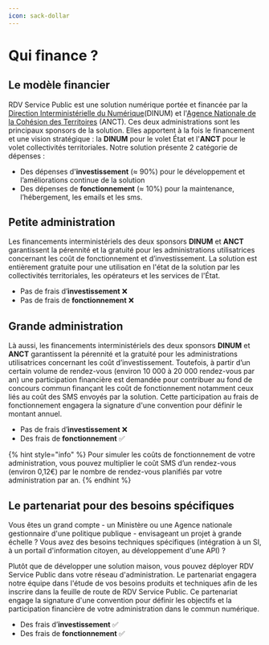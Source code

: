 ```yaml
---
icon: sack-dollar
---
```


# Qui finance ?

## **Le modèle financier**

RDV Service Public est une solution numérique portée et financée par la [Direction Interministérielle du Numérique](https://www.numerique.gouv.fr/dinum/)(DINUM) et l'[Agence Nationale de la Cohésion des Territoires](https://agence-cohesion-territoires.gouv.fr/) (ANCT). Ces deux administrations sont les principaux sponsors de la solution. Elles apportent à la fois le financement et une vision stratégique : la **DINUM** pour le volet État et l'**ANCT** pour le volet collectivités territoriales. Notre solution présente 2 catégorie de dépenses :

* Des dépenses d'**investissement** (≈ 90%) pour le développement et l’améliorations continue de la solution
* Des dépenses de **fonctionnement** (≈ 10%) pour la maintenance, l’hébergement, les emails et les sms.

## **Petite administration**

Les financements interministériels des deux sponsors **DINUM** et **ANCT** garantissent la pérennité et la gratuité pour les administrations utilisatrices concernant les coût de fonctionnement et d’investissement. La solution est entièrement gratuite pour une utilisation en l'état de la solution par les collectivités territoriales, les opérateurs et les services de l'État.

* Pas de frais d’**investissement** ❌
* Pas de frais de **fonctionnement** ❌

## Grande administration

Là aussi, les financements interministériels des deux sponsors **DINUM** et **ANCT** garantissent la pérennité et la gratuité pour les administrations utilisatrices concernant les coût d’investissement. Toutefois, à partir d’un certain volume de rendez-vous (environ 10 000 à 20 000 rendez-vous par an) une participation financière est demandée pour contribuer au fond de concours commun finançant les coût de fonctionnement notamment ceux liés au coût des SMS envoyés par la solution. Cette participation au frais de fonctionnement engagera la signature d'une convention pour définir le montant annuel.&#x20;

* Pas de frais d’**investissement** ❌
* Des frais de **fonctionnement** ✅

{% hint style="info" %}
Pour simuler les coûts de fonctionnement de votre administration, vous pouvez multiplier le coût SMS d’un rendez-vous (environ 0,12€) par le nombre de rendez-vous planifiés par votre administration par an.
{% endhint %}

## **Le partenariat pour des besoins spécifiques**

Vous êtes un grand compte  - un Ministère ou une Agence nationale gestionnaire d'une politique publique - envisageant un projet à grande échelle ? Vous avez des besoins techniques spécifiques (intégration à un SI, à un portail d'information citoyen, au développement d'une API) ?

Plutôt que de développer une solution maison, vous pouvez déployer RDV Service Public dans votre réseau d'administration. Le partenariat engagera notre équipe dans l'étude de vos besoins produits et techniques afin de les inscrire dans la feuille de route de RDV Service Public. Ce partenariat engage la signature d'une convention pour définir les objectifs et la participation financière de votre administration dans le commun numérique.

* Des frais d’**investissement** ✅
* Des frais de **fonctionnement** ✅

